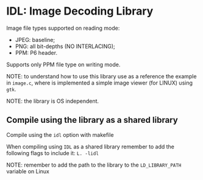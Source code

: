 # IDL: Image Decoding Library

Image file types supported on reading mode: 
- JPEG: baseline;
- PNG: all bit-depths (NO INTERLACING);
- PPM: P6 header.

Supports only PPM file type on writing mode.

NOTE: to understand how to use this library use as a reference the example in `image.c`, where is implemented a simple image viewer (for LINUX) using `gtk`.

NOTE: the library is OS independent.

## Compile using the library as a shared library
Compile using the `idl` option with makefile

When compiling using `IDL` as a shared library remember to add the following flags to include it: `L. -lidl`

NOTE: remember to add the path to the library to the `LD_LIBRARY_PATH` variable on Linux